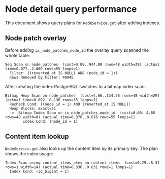 # Node detail query performance

This document shows query plans for `NodeService.get` after adding indexes.

## Node patch overlay

Before adding `ix_node_patches_node_id` the overlay query scanned the whole table:

```
Seq Scan on node_patches  (cost=0.00..944.00 rows=48 width=29) (actual time=0.077..2.669 rows=55 loops=1)
  Filter: ((reverted_at IS NULL) AND (node_id = 1))
  Rows Removed by Filter: 49945
```

After creating the index PostgreSQL switches to a bitmap index scan:

```
Bitmap Heap Scan on node_patches  (cost=4.66..134.56 rows=48 width=29) (actual time=0.092..0.136 rows=55 loops=1)
  Recheck Cond: ((node_id = 1) AND (reverted_at IS NULL))
  Heap Blocks: exact=51
  ->  Bitmap Index Scan on ix_node_patches_node_id  (cost=0.00..4.65 rows=48 width=0) (actual time=0.076..0.076 rows=55 loops=1)
        Index Cond: (node_id = 1)
```

## Content item lookup

`NodeService.get` also looks up the content item by its primary key. The plan shows the index usage:

```
Index Scan using content_items_pkey on content_items  (cost=0.29..8.31 rows=1 width=14) (actual time=0.030..0.031 rows=1 loops=1)
  Index Cond: (id_bigint = 1)
```
